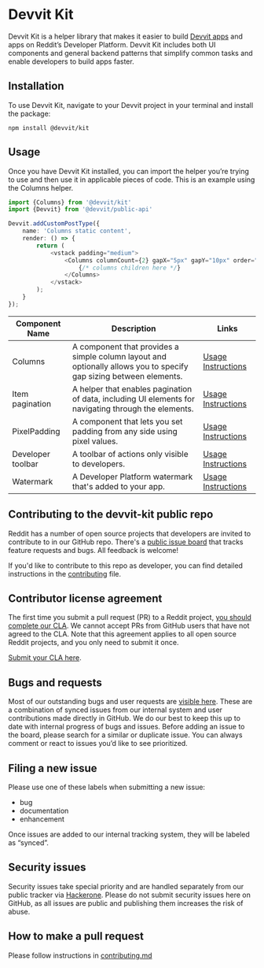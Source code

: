 # Devvit Kit

Devvit Kit is a helper library that makes it easier to build [Devvit apps](https://developers.reddit.com)
and apps on Reddit’s Developer Platform. Devvit Kit includes both UI components and general backend patterns that simplify common tasks and enable developers to
build apps faster.

## Installation

To use Devvit Kit, navigate to your Devvit project in your terminal and install the package:

`npm install @devvit/kit`

## Usage

Once you have Devvit Kit installed, you can import the helper you’re trying to use and then use it in applicable pieces of
code. This is an example using the Columns helper.

```typescript jsx
import {Columns} from '@devvit/kit'
import {Devvit} from '@devvit/public-api'

Devvit.addCustomPostType({
    name: 'Columns static content',
    render: () => {
        return (
            <vstack padding="medium">
                <Columns columnCount={2} gapX="5px" gapY="10px" order="column">
                    {/* columns children here */}
                </Columns>
            </vstack>
        );
    }
});
```

| Component Name    | Description                                                                                                        | Links                                                  |
| ----------------- | ------------------------------------------------------------------------------------------------------------------ | ------------------------------------------------------ |
| Columns           | A component that provides a simple column layout and optionally allows you to specify gap sizing between elements. | [Usage Instructions](./src/columns/readme.md)          |
| Item pagination   | A helper that enables pagination of data, including UI elements for navigating through the elements.               | [Usage Instructions](./src/item-pagination/readme.md)  |
| PixelPadding      | A component that lets you set padding from any side using pixel values.                                            | [Usage Instructions](./src/pixel-padding/readme.md)    |
| Developer toolbar | A toolbar of actions only visible to developers.                                                                   | [Usage Instructions](./src/dev-toolbar/readme.md)      |
| Watermark         | A Developer Platform watermark that's added to your app.                                                           | [Usage Instructions](./src/devvit-watermark/readme.md) |

## Contributing to the devvit-kit public repo

Reddit has a number of open source projects that developers are invited to contribute to in our GitHub repo.
There's a [public issue board](https://github.com/reddit/devvit-kit/issues) that tracks feature requests and bugs.
All feedback is welcome!

If you'd like to contribute to this repo as developer, you can find detailed instructions
in the [contributing](contributing.md) file.

## Contributor license agreement

The first time you submit a pull request (PR) to a Reddit
project, [you should complete our CLA](https://docs.google.com/forms/d/e/1FAIpQLScG6Bf3yqS05yWV0pbh5Q60AsaXP2mw35_i7ZA19_7jWNJKsg/viewform).
We cannot accept PRs from GitHub users that have not agreed to the CLA.
Note that this agreement applies to all open source Reddit projects, and you only need to submit it once.

[Submit your CLA here](https://docs.google.com/forms/d/e/1FAIpQLScG6Bf3yqS05yWV0pbh5Q60AsaXP2mw35_i7ZA19_7jWNJKsg/viewform?usp=sf_link).

## Bugs and requests

Most of our outstanding bugs and user requests are [visible here](https://github.com/reddit/devvit-kit/issues).
These are a combination of synced issues from our internal system and user contributions made directly in GitHub.
We do our best to keep this up to date with internal progress of bugs and issues.
Before adding an issue to the board, please search for a similar or duplicate issue.
You can always comment or react to issues you’d like to see prioritized.

## Filing a new issue

Please use one of these labels when submitting a new issue:

- bug
- documentation
- enhancement

Once issues are added to our internal tracking system, they will be labeled as “synced”.

## Security issues

Security issues take special priority and are handled separately from our public tracker
via [Hackerone](https://www.hackerone.com/).
Please do not submit security issues here on GitHub, as all issues are public and publishing them increases the risk of
abuse.

## How to make a pull request

Please follow instructions in [contributing.md](contributing.md)
